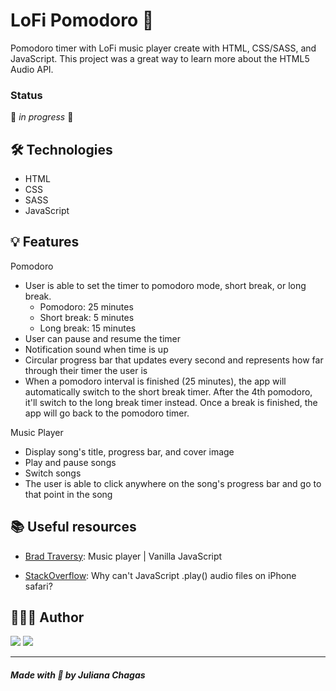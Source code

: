 # LoFi Pomodoro 🎵

Pomodoro timer with LoFi music player create with HTML, CSS/SASS, and JavaScript. This project was a great way to learn more about the HTML5 Audio API.

### Status

🚧 _in progress_ 🚧

## 🛠️ Technologies

- HTML
- CSS
- SASS
- JavaScript

## 💡 Features

Pomodoro

- User is able to set the timer to pomodoro mode, short break, or long break.
  - Pomodoro: 25 minutes
  - Short break: 5 minutes
  - Long break: 15 minutes
- User can pause and resume the timer
- Notification sound when time is up
- Circular progress bar that updates every second and represents how far through their timer the user is
- When a pomodoro interval is finished (25 minutes), the app will automatically switch to the short break timer. After the 4th pomodoro, it'll switch to the long break timer instead. Once a break is finished, the app will go back to the pomodoro timer.

Music Player

- Display song's title, progress bar, and cover image
- Play and pause songs
- Switch songs
- The user is able to click anywhere on the song's progress bar and go to that point in the song

## 📚 Useful resources

- [Brad Traversy](https://www.youtube.com/watch?v=QTHRWGn_sJw&ab_channel=TraversyMedia): Music player | Vanilla JavaScript

- [StackOverflow](https://stackoverflow.com/questions/31776548/why-cant-javascript-play-audio-files-on-iphone-safari): Why can't JavaScript .play() audio files on iPhone safari?

## 👩🏻‍💻 Author

<a href="https://www.linkedin.com/in/juliana--chagas/" target="_blank"><img src="https://img.shields.io/badge/LinkedIn-0077B5?style=for-the-badge&logo=linkedin&logoColor=white"></a>
<a href="https://twitter.com/JulianaCoding" target="_blank"><img src="https://img.shields.io/badge/Twitter-1DA1F2?style=for-the-badge&logo=twitter&logoColor=white"></a>

---

##### Made with 💜 by Juliana Chagas
